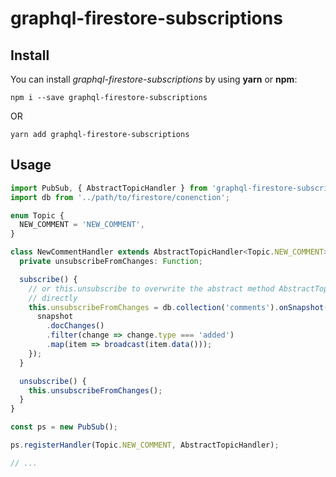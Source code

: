 # graphql-firestore-subscriptions

## Install

You can install _graphql-firestore-subscriptions_ by using **yarn** or **npm**:

`npm i --save graphql-firestore-subscriptions`

OR

`yarn add graphql-firestore-subscriptions`

## Usage

```typescript
import PubSub, { AbstractTopicHandler } from 'graphql-firestore-subscriptions';
import db from '../path/to/firestore/conenction';

enum Topic {
  NEW_COMMENT = 'NEW_COMMENT',
}

class NewCommentHandler extends AbstractTopicHandler<Topic.NEW_COMMENT> {
  private unsubscribeFromChanges: Function;

  subscribe() {
    // or this.unsubscribe to overwrite the abstract method AbstractTopicHandler#unsubscribe
    // directly
    this.unsubscribeFromChanges = db.collection('comments').onSnapshot(snapshot => {
      snapshot
        .docChanges()
        .filter(change => change.type === 'added')
        .map(item => broadcast(item.data()));
    });
  }

  unsubscribe() {
    this.unsubscribeFromChanges();
  }
}

const ps = new PubSub();

ps.registerHandler(Topic.NEW_COMMENT, AbstractTopicHandler);

// ...
```

